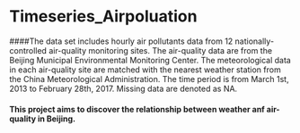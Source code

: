 # Timeseries_Airpoluation

####The data set includes hourly air pollutants data from 12 nationally-controlled air-quality monitoring sites. The air-quality data are from the Beijing
Municipal Environmental Monitoring Center. The meteorological data in each air-quality site are matched with the nearest weather station from the
China Meteorological Administration. The time period is from March 1st, 2013 to February 28th, 2017. Missing data are denoted as NA.

#### This project aims to discover the relationship between weather anf air-quality in Beijing.
